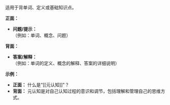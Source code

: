 

适用于背单词、定义或基础知识点。

**正面：**

- **问题/提示：**  
    （例如：单词、概念、问题）

**背面：**

- **答案/解释：**  
    （例如：单词的定义、概念的解释、答案的详细说明）

**示例：**

- **正面：** 什么是"[[元认知]]"？
- **背面：** 元认知是对自己认知过程的意识和调节，包括理解和管理自己的思维方式。